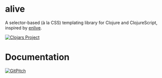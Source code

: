 # alive
A selector-based (à la CSS) templating library for Clojure and ClojureScript, inspired by [enlive](https://github.com/cgrand/enlive).

[![Clojars Project](https://img.shields.io/clojars/v/me.lomin/alive.svg)](https://clojars.org/me.lomin/alive)

# Documentation
[![GitPitch](https://gitpitch.com/assets/badge.svg)](https://gitpitch.com/lomin/alive/master?grs=github&t=white)

